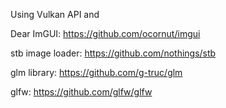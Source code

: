 Using Vulkan API and

Dear ImGUI: https://github.com/ocornut/imgui

stb image loader: https://github.com/nothings/stb

glm library: https://github.com/g-truc/glm

glfw: https://github.com/glfw/glfw
